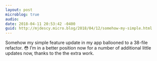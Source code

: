 ```yaml
---
layout: post
microblog: true
audio: 
date: 2018-04-11 20:53:42 -0400
guid: http://mjdescy.micro.blog/2018/04/12/somehow-my-simple.html
---
```

Somehow my simple feature update in my app ballooned to a 38-file refactor. 😳 I’m in a better position now for a number of additional little updates now, thanks to the the extra work. 
